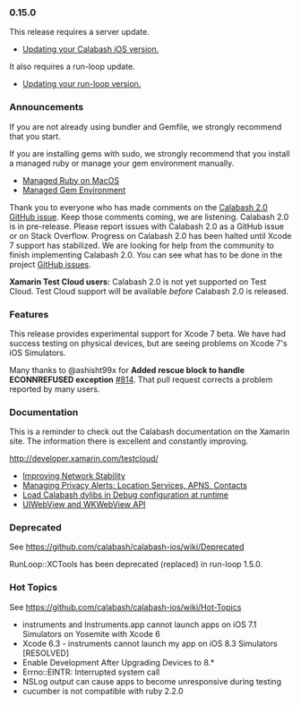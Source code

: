 ### 0.15.0

This release requires a server update.

* [Updating your Calabash iOS version.](https://github.com/calabash/calabash-ios/wiki/B1-Updating-your-Calabash-iOS-version)

It also requires a run-loop update.

* [Updating your run-loop version.](https://github.com/calabash/calabash-ios/wiki/Updating-your-run-loop-version)

### Announcements

If you are not already using bundler and Gemfile, we strongly recommend that you start.

If you are installing gems with sudo, we strongly recommend that you install a managed ruby or manage your gem environment manually.

* [Managed Ruby on MacOS](https://github.com/calabash/calabash-ios/wiki/Ruby-on-MacOS#ruby-managers-on-macos)
* [Managed Gem Environment](http://developer.xamarin.com/guides/testcloud/calabash/configuring/osx/installing-gems/)

Thank you to everyone who has made comments on the [Calabash 2.0 GitHub issue](https://github.com/calabash/calabash/issues/55).  Keep those comments coming, we are listening.  Calabash 2.0 is in pre-release.  Please report issues with Calabash 2.0 as a GitHub issue or on Stack Overflow.  Progress on Calabash 2.0 has been halted until Xcode 7 support has stabilized.  We are looking for help from the community to finish implementing Calabash 2.0.  You can see what has to be done in the project [GitHub issues](https://github.com/calabash/calabash/issues).

**Xamarin Test Cloud users:** Calabash 2.0 is not yet supported on Test Cloud.  Test Cloud support will be available _before_ Calabash 2.0 is released.

### Features

This release provides experimental support for Xcode 7 beta.  We have had success testing on physical devices, but are seeing problems on Xcode 7's iOS Simulators.

Many thanks to @ashisht99x for **Added rescue block to handle ECONNREFUSED exception** [#814](https://github.com/calabash/calabash-ios/pull/814).  That pull request corrects a problem reported by many users.

### Documentation

This is a reminder to check out the Calabash documentation on the Xamarin site.  The information there is excellent and constantly improving.

http://developer.xamarin.com/testcloud/

* [Improving Network Stability](https://github.com/calabash/calabash-ios/wiki/Improving-Network-Stability)
* [Managing Privacy Alerts: Location Services, APNS, Contacts](https://github.com/calabash/calabash-ios/wiki/Managing-Privacy-Alerts%3A--Location-Services%2C-APNS%2C-Contacts)
* [Load Calabash dylibs in Debug configuration at runtime](https://github.com/calabash/ios-smoke-test-app/pull/17)
* [UIWebView and WKWebView API](https://github.com/calabash/calabash-ios/wiki/06-WebView-Support)

### Deprecated

See https://github.com/calabash/calabash-ios/wiki/Deprecated

RunLoop::XCTools has been deprecated (replaced) in run-loop 1.5.0.

### Hot Topics

See https://github.com/calabash/calabash-ios/wiki/Hot-Topics

* instruments and Instruments.app cannot launch apps on iOS 7.1 Simulators on Yosemite with Xcode 6
* Xcode 6.3 - instruments cannot launch my app on iOS 8.3 Simulators [RESOLVED]
* Enable Development After Upgrading Devices to 8.\*
* Errno::EINTR: Interrupted system call
* NSLog output can cause apps to become unresponsive during testing
* cucumber is not compatible with ruby 2.2.0
